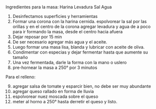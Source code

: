 Ingredientes para la masa:
Harina
Levadura
Sal
Agua
1. Desinfectamos superficies y herramientas
2. Formar una corona con la harina cernida. espolvorear la sal por las orillas y en el centro de la corona agregar levadura y agua de a poco para ir formando la masa, desde el centro hacia afuera
3. Dejar reposar por 15 min
4. De ser necesario agregar más agua y el aceite.
5. Luego formar una masa lisa, blanda y lubricar con aceite de oliva.
6. Condimentar con especias y dejar fermentar hasta que aumente su tamaño
7. Una vez fermentada, darle la forma con la mano o uslero
8. pre-hornear la masa a 250° por 3 minutos

Para el relleno:

9. agregar salsa de tomate y esparcir bien, no debe ser muy abundante
10. agregar queso rallado en forma de lluvia
11. espolvorear nuez moscada sobre el queso
12. meter al horno a 250° hasta derretir el queso y listo.
